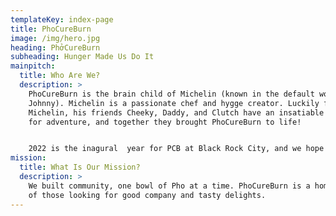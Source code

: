 ```yaml
---
templateKey: index-page
title: PhoCureBurn
image: /img/hero.jpg
heading: PhởCureBurn
subheading: Hunger Made Us Do It
mainpitch:
  title: Who Are We?
  description: >
    PhoCureBurn is the brain child of Michelin (known in the default world as
    Johnny). Michelin is a passionate chef and hygge creator. Luckily for
    Michelin, his friends Cheeky, Daddy, and Clutch have an insatiable appetite
    for adventure, and together they brought PhoCureBurn to life!


    2022 is the inagural  year for PCB at Black Rock City, and we hope to see you and feed you! 
mission:
  title: What Is Our Mission?
  description: >
    We built community, one bowl of Pho at a time. PhoCureBurn is a home for all
    of those looking for good company and tasty delights.
---
```

